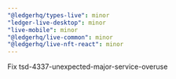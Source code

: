 ```yaml
---
"@ledgerhq/types-live": minor
"ledger-live-desktop": minor
"live-mobile": minor
"@ledgerhq/live-common": minor
"@ledgerhq/live-nft-react": minor
---
```


Fix tsd-4337-unexpected-major-service-overuse
